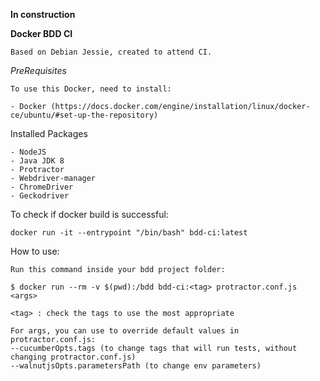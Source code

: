 **In construction**

**Docker BDD CI**

	Based on Debian Jessie, created to attend CI.

*PreRequisites*
	
	To use this Docker, need to install:
	
	- Docker (https://docs.docker.com/engine/installation/linux/docker-ce/ubuntu/#set-up-the-repository)

Installed Packages

	- NodeJS
	- Java JDK 8
	- Protractor
	- Webdriver-manager
	- ChromeDriver
	- Geckodriver
	
To check if docker build is successful:
	
	docker run -it --entrypoint "/bin/bash" bdd-ci:latest

How to use:

	Run this command inside your bdd project folder:
	
	$ docker run --rm -v $(pwd):/bdd bdd-ci:<tag> protractor.conf.js <args>
	
	<tag> : check the tags to use the most appropriate

	For args, you can use to override default values in protractor.conf.js:
	--cucumberOpts.tags (to change tags that will run tests, without changing protractor.conf.js)
	--walnutjsOpts.parametersPath (to change env parameters)
	